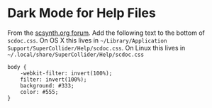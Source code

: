 # Dark Mode for Help Files

From the [scsynth.org forum](https://scsynth.org/t/which-ide-do-you-use/687/21). Add the following
text to the bottom of `scdoc.css`. On OS X this lives in `~/Library/Application
Support/SuperCollider/Help/scdoc.css`. On Linux this lives in
`~/.local/share/SuperCollider/Help/scdoc.css`

```
body {
    -webkit-filter: invert(100%);
    filter: invert(100%);
    background: #333;
    color: #555;
}
```
